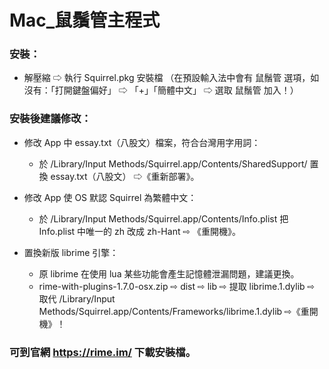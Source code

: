 # Mac_鼠鬚管主程式

### 安裝：

- 解壓縮 ⇨ 執行 Squirrel.pkg 安裝檔
（在預設輸入法中會有 鼠鬚管 選項，如沒有：「打開鍵盤偏好」 ⇨ 「+」「簡體中文」 ⇨ 選取 鼠鬚管 加入！）


### 安裝後建議修改：

- 修改 App 中 essay.txt（八股文）檔案，符合台灣用字用詞：
    - 於 /Library/Input Methods/Squirrel.app/Contents/SharedSupport/ 置換 essay.txt（八股文） ⇨《重新部署》。
    
- 修改 App 使 OS 默認 Squirrel 為繁體中文：
    - 於 /Library/Input Methods/Squirrel.app/Contents/Info.plist 把 Info.plist 中唯一的 <string>zh</string> 改成 <string>zh-Hant</string> ⇨ 《重開機》。

- 置換新版 librime 引擎：
    - 原 librime 在使用 lua 某些功能會產生記憶體泄漏問題，建議更換。
    - rime-with-plugins-1.7.0-osx.zip ⇨ dist ⇨ lib ⇨ 提取 librime.1.dylib ⇨ 取代 /Library/Input Methods/Squirrel.app/Contents/Frameworks/librime.1.dylib ⇨《重開機》！

### 可到官網 https://rime.im/ 下載安裝檔。

